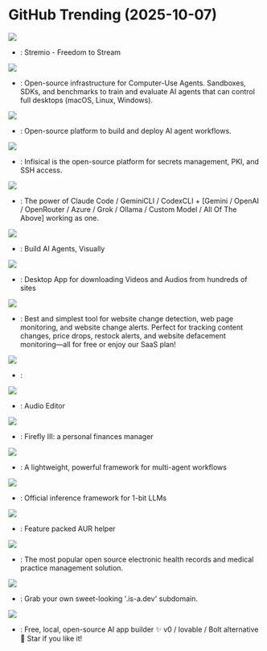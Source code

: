 # GitHub Trending (2025-10-07)

![](https://img.shields.io/badge/JavaScript-New%20640-green?style=flat-square&logo=appveyor)
- [](https://github.comundefined): Stremio - Freedom to Stream

![](https://img.shields.io/badge/Python-New%2034-green?style=flat-square&logo=appveyor)
- [](https://github.comundefined): Open-source infrastructure for Computer-Use Agents. Sandboxes, SDKs, and benchmarks to train and evaluate AI agents that can control full desktops (macOS, Linux, Windows).

![](https://img.shields.io/badge/TypeScript-New%20257-green?style=flat-square&logo=appveyor)
- [](https://github.comundefined): Open-source platform to build and deploy AI agent workflows.

![](https://img.shields.io/badge/TypeScript-New%201-green?style=flat-square&logo=appveyor)
- [](https://github.comundefined): Infisical is the open-source platform for secrets management, PKI, and SSH access.

![](https://img.shields.io/badge/Python-New%20380-green?style=flat-square&logo=appveyor)
- [](https://github.comundefined): The power of Claude Code / GeminiCLI / CodexCLI + [Gemini / OpenAI / OpenRouter / Azure / Grok / Ollama / Custom Model / All Of The Above] working as one.

![](https://img.shields.io/badge/TypeScript-New%20167-green?style=flat-square&logo=appveyor)
- [](https://github.comundefined): Build AI Agents, Visually

![](https://img.shields.io/badge/JavaScript-New%20561-green?style=flat-square&logo=appveyor)
- [](https://github.comundefined): Desktop App for downloading Videos and Audios from hundreds of sites

![](https://img.shields.io/badge/Python-New%20295-green?style=flat-square&logo=appveyor)
- [](https://github.comundefined): Best and simplest tool for website change detection, web page monitoring, and website change alerts. Perfect for tracking content changes, price drops, restock alerts, and website defacement monitoring—all for free or enjoy our SaaS plan!

![](https://img.shields.io/badge/Batchfile-New%20188-green?style=flat-square&logo=appveyor)
- [](https://github.comundefined): 

![](https://img.shields.io/badge/C%2B%2B-New%20204-green?style=flat-square&logo=appveyor)
- [](https://github.comundefined): Audio Editor

![](https://img.shields.io/badge/PHP-New%20216-green?style=flat-square&logo=appveyor)
- [](https://github.comundefined): Firefly III: a personal finances manager

![](https://img.shields.io/badge/Python-New%20126-green?style=flat-square&logo=appveyor)
- [](https://github.comundefined): A lightweight, powerful framework for multi-agent workflows

![](https://img.shields.io/badge/Python-New%20169-green?style=flat-square&logo=appveyor)
- [](https://github.comundefined): Official inference framework for 1-bit LLMs

![](https://img.shields.io/badge/Rust-New%2017-green?style=flat-square&logo=appveyor)
- [](https://github.comundefined): Feature packed AUR helper

![](https://img.shields.io/badge/PHP-New%20200-green?style=flat-square&logo=appveyor)
- [](https://github.comundefined): The most popular open source electronic health records and medical practice management solution.

![](https://img.shields.io/badge/JavaScript-New%20173-green?style=flat-square&logo=appveyor)
- [](https://github.comundefined): Grab your own sweet-looking '.is-a.dev' subdomain.

![](https://img.shields.io/badge/TypeScript-New%20216-green?style=flat-square&logo=appveyor)
- [](https://github.comundefined): Free, local, open-source AI app builder ✨ v0 / lovable / Bolt alternative 🌟 Star if you like it!


